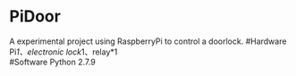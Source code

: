 # PiDoor
A experimental project using RaspberryPi to control a doorlock.
#Hardware
Pi*1、electronic lock*1、relay*1  
#Software
Python 2.7.9
